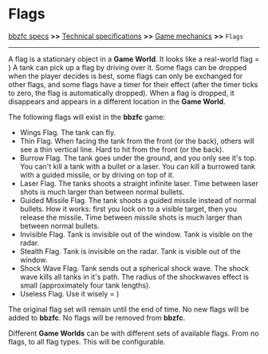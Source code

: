 # Flags

[bbzfc specs](../bbzfc_specs.md) **>>** [Technical specifications](technical_specifications.md) **>>** [Game mechanics](game_mechanics.md) **>>** `Flags`

---

A flag is a stationary object in a **Game World**. It looks like a real-world flag = ) A tank can pick up a flag by
driving over it. Some flags can be dropped when the player decides is best, some flags can only be exchanged for other
flags, and some flags have a timer for their effect (after the timer ticks to zero, the flag is automatically dropped).
When a flag is dropped, it disappears and appears in a different location in the **Game World**.

The following flags will exist in the **bbzfc** game:

- Wings Flag. The tank can fly.
- Thin Flag. When facing the tank from the front (or the back), others will see a thin vertical line. Hard to hit from
the front (or the back).
- Burrow Flag. The tank goes under the ground, and you only see it's top. You can't kill a tank with a bullet or a
laser. You can kill a burrowed tank with a guided missile, or by driving on top of it.
- Laser Flag. The tanks shoots a straight infinite laser. Time between laser shots is much larger than between normal
bullets.
- Guided Missile Flag. The tank shoots a guided missile instead of normal bullets. How it works: first you lock on to a
visible target, then you release the missile. Time between missile shots is much larger than between normal bullets.
- Invisible Flag. Tank is invisible out of the window. Tank is visible on the radar.
- Stealth Flag. Tank is invisible on the radar. Tank is visible out of the window.
- Shock Wave Flag. Tank sends out a spherical shock wave. The shock wave kills all tanks in it's path. The radius of the
shockwaves effect is small (approximately four tank lengths).
- Useless Flag. Use it wisely = )

The original flag set will remain until the end of time. No new flags will be added to **bbzfc**. No flags will be
removed from **bbzfc**.

Different **Game Worlds** can be with different sets of available flags. From no flags, to all flag types. This will be
configurable.

